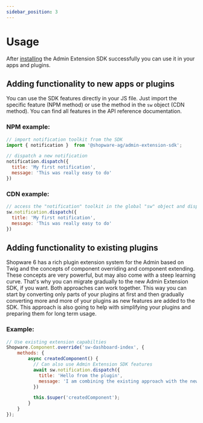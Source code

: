 ```yaml
---
sidebar_position: 3
---
```


# Usage

After [installing](./installation) the Admin Extension SDK successfully you can use it in your apps and plugins.

## Adding functionality to new apps or plugins
You can use the SDK features directly in your JS file. Just import the specific feature (NPM method) or use the method in the
`sw` object (CDN method). You can find all features in the API reference documentation.

### NPM example:
```js
// import notification toolkit from the SDK
import { notification }  from '@shopware-ag/admin-extension-sdk';

// dispatch a new notification
notification.dispatch({
  title: 'My first notification',
  message: 'This was really easy to do'
})
```

### CDN example:
```js
// access the "notification" toolkit in the global "sw" object and dispatch a new notification
sw.notification.dispatch({
  title: 'My first notification',
  message: 'This was really easy to do'
})
```


## Adding functionality to existing plugins
Shopware 6 has a rich plugin extension system for the Admin based on Twig and the concepts of component overriding and component extending. These
concepts are very powerful, but may also come with a steep learning curve. That's why you can migrate gradually to the new Admin Extension SDK, if you want.
Both approaches can work together. This way you can start by converting only parts of your plugins at first and then gradually converting more and more of your plugins as new features are added to the SDK.
This approach is also going to help with simplifying your plugins and preparing them for long term usage.

### Example:

```js
// Use existing extension capabilties
Shopware.Component.override('sw-dashboard-index', {
    methods: {
        async createdComponent() {
          // Can also use Admin Extension SDK features
          await sw.notification.dispatch({
            title: 'Hello from the plugin',
            message: 'I am combining the existing approach with the new SDK approach',
          })

          this.$super('createdComponent');
        }
    }
});
```